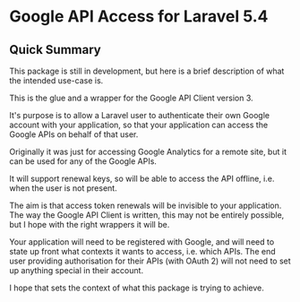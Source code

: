 # Google API Access for Laravel 5.4

## Quick Summary

This package is still in development, but here is a brief description of
what the intended use-case is.

This is the glue and a wrapper for the Google API Client version 3.

It's purpose is to allow a Laravel user to authenticate their own
Google account with your application, so that your application can
access the Google APIs on behalf of that user.

Originally it was just for accessing Google Analytics for a remote site,
but it can be used for any of the Google APIs.

It will support renewal keys, so will be able to access the API offline,
i.e. when the user is not present.

The aim is that access token renewals will be invisible to your application.
The way the Google API Client is written, this may not be entirely possible,
but I hope with the right wrappers it will be.

Your application will need to be registered with Google, and will need to
state up front what contexts it wants to access, i.e. which APIs. The end
user providing authorisation for their APIs (with OAuth 2) will not need to
set up anything special in their account.

I hope that sets the context of what this package is trying to achieve.
